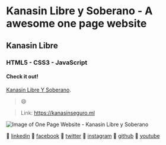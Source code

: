 # Kanasin Libre y Soberano - A awesome one page website

## Kanasin Libre

### HTML5 - CSS3 - JavaScript

#### Check it out!

[Kanasin Libre Y Soberano](https://kanasinseguro.ml).

> :smile:

> Link: https://kanasinseguro.ml

![Image of One Page Website - Kanasin Libre y Soberano](onepage-website.png)

:beers: [linkedin](https://www.linkedin.com/in/chechepech/)
:beers: [facebook](https://www.facebook/chechepech)
:beers: [twitter](https://twitter.com/chechepech)
:beers: [instagram](https://www.instagram.com/cheche_pech)
:beers: [github](https://github.com/chechepech)
:beers: [youtube](https://www.youtube.com/c/chechepech)